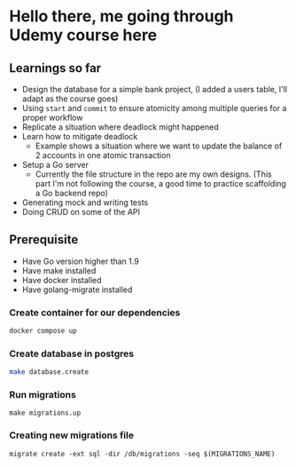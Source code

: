 

# Hello there, me going through Udemy course here

## Learnings so far
- Design the database for a simple bank project, (I added a users table, I'll adapt as the course goes)
- Using ```start``` and ```commit``` to ensure atomicity among multiple queries for a proper workflow
- Replicate a situation where deadlock might happened
- Learn how to mitigate deadlock 
  - Example shows a situation where we want to update the balance of 2 accounts in one atomic transaction
- Setup a Go server
  - Currently the file structure in the repo are my own designs. (This part I'm not following the course, a good time to practice scaffolding a Go backend repo)
- Generating mock and writing tests
- Doing CRUD on some of the API


## Prerequisite 

- Have Go version higher than 1.9
- Have make installed
- Have docker installed
- Have golang-migrate installed


### Create container for our dependencies
```bash
docker compose up
```

### Create database in postgres
```bash
make database.create
```

### Run migrations
```
make migrations.up
```

### Creating new migrations file
```
migrate create -ext sql -dir /db/migrations -seq $(MIGRATIONS_NAME)
```


